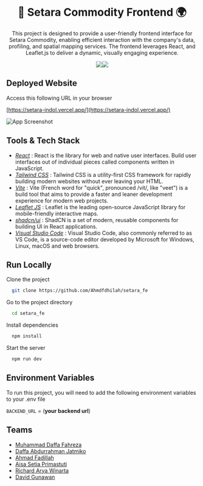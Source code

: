 
<h1 align="center">🌱 Setara Commodity Frontend 🌍</h1>
<p align="center">This project is designed to provide a user-friendly frontend interface for Setara Commodity, enabling efficient interaction with the company's data, profiling, and spatial mapping services. The frontend leverages React, and Leaflet.js to deliver a dynamic, visually engaging experience.</p>

<div align="center" style="display: flex; align-items: center; justify-content: center;">
  <img src="https://skillicons.dev/icons?i=ts,react,tailwind,vite" />
  <span></span>
  <img src="https://i.ibb.co.com/RTLkczz/leaflet.png" />
</div>


## Deployed Website

Access this following URL in your browser

[https://setara-indol.vercel.app/](https://setara-indol.vercel.app/)

![App Screenshot](https://i.ibb.co.com/jrNPzwq/Screenshot-2024-12-23-114327.png)
## Tools & Tech Stack

- [*React*](https://react.dev/) : React is the library for web and native user interfaces. Build user interfaces out of individual pieces called components written in JavaScript.
- [*Tailwind CSS*](https://tailwindcss.com/) : Tailwind CSS is a utility-first CSS framework for rapidly building modern websites without ever leaving your HTML.
- [*Vite*](https://vite.dev/) : Vite (French word for "quick", pronounced /vit/, like "veet") is a build tool that aims to provide a faster and leaner development experience for modern web projects.
- [*Leaflet JS*](https://leafletjs.com/) : Leaflet is the leading open-source JavaScript library for mobile-friendly interactive maps.
- [*shadcn/ui*](https://ui.shadcn.com/) : ShadCN is a set of modern, reusable components for building UI in React applications.
- [*Visual Studio Code*](https://code.visualstudio.com/) : Visual Studio Code, also commonly referred to as VS Code, is a source-code editor developed by Microsoft for Windows, Linux, macOS and web browsers.
## Run Locally

Clone the project

```bash
  git clone https://github.com/Ahmdfdhilah/setara_fe
```

Go to the project directory

```bash
  cd setara_fe
```

Install dependencies

```bash
  npm install
```

Start the server

```bash
  npm run dev
```


## Environment Variables

To run this project, you will need to add the following environment variables to your .env file

`BACKEND_URL` = (**your backend url**)
## Teams

- [Muhammad Daffa Fahreza ](https://github.com/daffafahreza4)
- [Daffa Abdurrahman Jatmiko ](https://github.com/DaffaJatmiko)
- [Ahmad Fadillah](https://github.com/Ahmdfdhilah)
- [Aisa Setia Primastuti](https://github.com/aisaasetia)
- [Richard Arya Winarta](https://github.com/richardnarta)
- [David Gunawan](https://github.com/david6gn)

